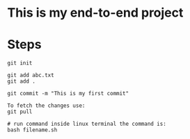 # This is my end-to-end project
# Steps
```
git init
```

```
git add abc.txt
git add .
```

```
git commit -m "This is my first commit"
```

```
To fetch the changes use:
git pull
```

```
# run command inside linux terminal the command is:
bash filename.sh
```